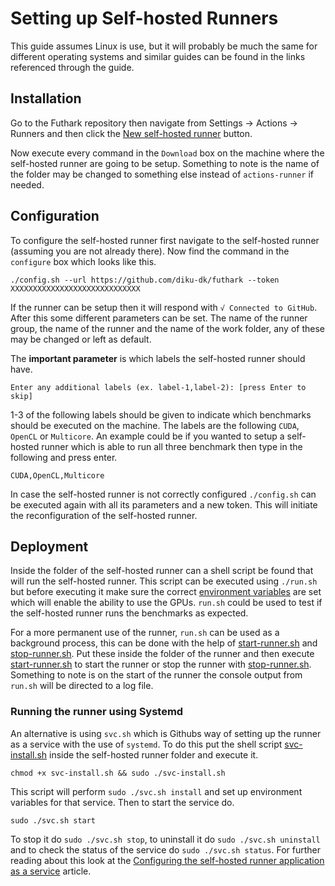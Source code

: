 # Setting up Self-hosted Runners
This guide assumes Linux is use, but it will probably be much the same for different operating systems and similar guides can be found in the links referenced through the guide.
## Installation
Go to the Futhark repository then navigate from Settings $\to$ Actions $\to$ Runners and then click the [New self-hosted runner](https://github.com/SelfHostedRunnerTest/futhark/settings/actions/runners/new) button.

Now execute every command in the `Download` box on the machine where the self-hosted runner are going to be setup. Something to note is the name of the folder may be changed to something else instead of `actions-runner` if needed.
## Configuration
To configure the self-hosted runner first navigate to the self-hosted runner (assuming you are not already there). Now find the command in the `configure` box which looks like this.
```
./config.sh --url https://github.com/diku-dk/futhark --token XXXXXXXXXXXXXXXXXXXXXXXXXXXXX
```
If the runner can be setup then it will respond with `√ Connected to GitHub`. After this some different parameters can be set. The name of the runner group, the name of the runner and the name of the work folder, any of these may be changed or left as default.

The **important parameter** is which labels the self-hosted runner should have.

```
Enter any additional labels (ex. label-1,label-2): [press Enter to skip]
```
1-3 of the following labels should be given to indicate which benchmarks should be executed on the machine. The labels are the following `CUDA`, `OpenCL` or `Multicore`. An example could be if you wanted to setup a self-hosted runner which is able to run all three benchmark then type in the following and press enter.
```
CUDA,OpenCL,Multicore
```
In case the self-hosted runner is not correctly configured `./config.sh` can be executed again with all its parameters and a new token. This will initiate the reconfiguration of the self-hosted runner.
## Deployment
Inside the folder of the self-hosted runner can a shell script be found that will run the self-hosted runner. This script can be executed using `./run.sh` but before executing it make sure the correct [environment variables](https://github.com/diku-dk/howto/blob/main/servers.md#environment-variables) are set which will enable the ability to use the GPUs. `run.sh` could be used to test if the self-hosted runner runs the benchmarks as expected. 

For a more permanent use of the runner, `run.sh` can be used as a background process, this can be done with the help of [start-runner.sh](start-runner.sh) and [stop-runner.sh](stop-runner.sh). Put these inside the folder of the runner and then execute [start-runner.sh](start-runner.sh) to start the runner or stop the runner with [stop-runner.sh](stop-runner.sh). Something to note is on the start of the runner the console output from `run.sh` will be directed to a log file.

### Running the runner using Systemd
An alternative is using `svc.sh` which is Githubs way of setting up the runner as a service with the use of `systemd`. To do this put the shell script [svc-install.sh](svc-install.sh) inside the self-hosted runner folder and execute it.
```
chmod +x svc-install.sh && sudo ./svc-install.sh
```
This script will perform `sudo ./svc.sh install` and set up environment variables for that service. Then to start the service do.
```
sudo ./svc.sh start
```
To stop it do `sudo ./svc.sh stop`, to uninstall it do `sudo ./svc.sh uninstall` and to check the status of the service do `sudo ./svc.sh status`. For further reading about this look at the [Configuring the self-hosted runner application as a service](https://docs.github.com/en/actions/hosting-your-own-runners/configuring-the-self-hosted-runner-application-as-a-service?platform=linux) article.


